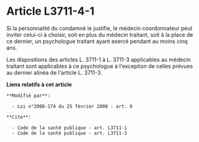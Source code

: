# Article L3711-4-1

Si la personnalité du condamné le justifie, le médecin coordonnateur peut inviter celui-ci à choisir, soit en plus du médecin
traitant, soit à la place de ce dernier, un psychologue traitant ayant exercé pendant au moins cinq ans. 

Les dispositions des articles L. 3711-1 à L. 3711-3 applicables au médecin traitant sont applicables à ce psychologue à
l'exception de celles prévues au dernier alinéa de l'article L. 3711-3.

**Liens relatifs à cet article**

	**Modifié par**:

	  - Loi n°2008-174 du 25 février 2008 - art. 6

	**Cite**:

	  - Code de la santé publique - art. L3711-1
	  - Code de la santé publique - art. L3711-3
